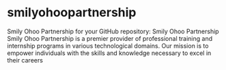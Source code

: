 # smilyohoopartnership
Smily Ohoo Partnership for your GitHub repository:  Smily Ohoo Partnership Smily Ohoo Partnership is a premier provider of professional training and internship programs in various technological domains. Our mission is to empower individuals with the skills and knowledge necessary to excel in their careers
